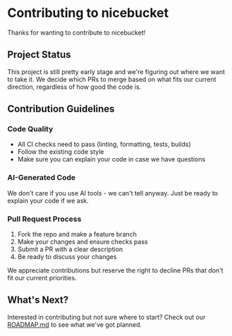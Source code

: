 # Contributing to nicebucket

Thanks for wanting to contribute to nicebucket!

## Project Status

This project is still pretty early stage and we're figuring out where we want to take it. We decide which PRs to merge based on what fits our current direction, regardless of how good the code is.

## Contribution Guidelines

### Code Quality

- All CI checks need to pass (linting, formatting, tests, builds)
- Follow the existing code style
- Make sure you can explain your code in case we have questions

### AI-Generated Code

We don't care if you use AI tools - we can't tell anyway. Just be ready to explain your code if we ask.

### Pull Request Process

1. Fork the repo and make a feature branch
2. Make your changes and ensure checks pass
3. Submit a PR with a clear description
4. Be ready to discuss your changes

We appreciate contributions but reserve the right to decline PRs that don't fit our current priorities.

## What's Next?

Interested in contributing but not sure where to start? Check out our [ROADMAP.md](ROADMAP.md) to see what we've got planned.
